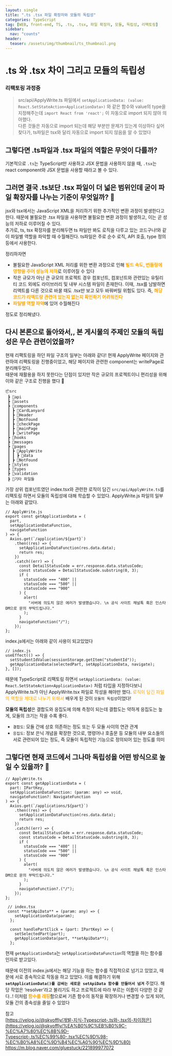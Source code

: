 ```yaml
---
layout: single
title: ".ts .tsx 파일 확장자와 모듈의 독립성"
categories: TypeScript
tag: [WEB, front-end, TS, .ts, .tsx, 파일 확장자, 모듈, 독립성, 리팩토링]
sidebar:
  nav: "counts"
header:
  teaser: /assets/img/thumbnail/ts_thumbnail.png
---
```


# .ts 와 .tsx 차이 그리고 모듈의 독립성

### 리팩토링 과정중

> src/api/ApplyWrite.ts 파일에서 `setApplicationData: (value: React.SetStateAction<ApplicationData>)` 와 같은 함수와 value의 type을 지정해주는데 `import React from 'react';` 이 자동으로 import 되지 않아 의아했다.<br />
> 다른 것들은 자동으로 import 되는데 해당 부분만 문제가 있는게 이상하다 싶어 찾다가, ts파일은 tsx와 달리 자동으로 import 되지 않음을 알 수 있었다

## 그렇다면 .ts파일과 .tsx 파일의 역할은 무엇이 다를까?

기본적으로 `.ts`는 TypeScript만 사용하고 JSX 문법을 사용하지 않을 때, `.tsx`는 react component와 JSX 문법을 사용할 때라고 볼 수 있다.

## 그러면 결국 .ts보단 .tsx 파일이 더 넓은 범위인데 굳이 파일 확장자를 나누는 기준이 무엇일까? 🤔

jsx와 tsx에서는 JavaScript XML을 처리하기 위한 추가적인 변환 과정이 발생한다고 한다. 때문에 불필요한 .tsx 파일을 사용하면 불필요한 변환 과정이 발생하고, 이는 곧 성능의 저하로 이루어질 수 있다. <br />
추가로, ts, tsx 확장자를 분리해두면 ts 파일만 봐도 로직을 다루고 있는 코드구나!와 같이 파일별 역할을 파악할 때 수월해진다. ts파일은 주로 순수 로직, API 호출, type 정의 등에서 사용한다.

정리하자면

- 불필요한 JavaScript XML 처리를 위한 변환 과정으로 인해 <span style="color:orange">**빌드 속도, 번들링에 영향을 주어 성능의 저하**</span>로 이루어질 수 있다
- 작은 규모가 아닌 큰 규모의 프로젝트 경우 컴포넌트, 컴포넌트와 관련있는 유틸리티 코드 외에도 라이브러리 및 내부 시스템 파일이 존재한다. 이때, .tsx를 남발하면 리액트를 다른 것으로 바꿀 때도 .tsx만 보고 모두 바꿔버릴 위험도 있다. 즉, <span style="color:orange">**해당 코드가 리액트랑 관련이 있는지 없는지 확인하기 어려워진다**</span>
- <span style="color:orange">**파일별 역할 파악**</span>에 있어 수월해진다

정도로 정리해냈다.

## 다시 본론으로 돌아와서,, 본 게시물의 주제인 모듈의 독립성은 무슨 관련이었을까?

현재 리팩토링을 하던 파일 구조의 일부는 아래와 같다! 현재 ApplyWrite 페이지와 관련하여 리팩토링을 진행중이었고, 해당 페이지와 관련한 component는 writePage로 분리해두었다.<br/>
때문에 재활용을 하지 못한다는 단점이 있지만 작은 규모의 프로젝트이니 편리성을 위해 이와 같은 구조로 진행을 했다 🤧

```tsx
📦src
 ┣ 📂api
 ┣ 📂assets
 ┣ 📂components
 ┃ ┣ 📂CardLanyard
 ┃ ┣ 📂Header
 ┃ ┣ 📂NotFound
 ┃ ┣ 📂checkPage
 ┃ ┣ 📂mainPage
 ┃ ┣ 📂writePage
 ┣ 📂hooks
 ┣ 📂messages
 ┣ 📂pages
 ┃ ┣ 📂ApplyWrite
 ┃ ┃ ┣ 📂data
 ┃ ┣ 📂NotFound
 ┣ 📂styles
 ┣ 📂types
 ┣ 📂validation
 ┣ 📜기타 파일들
```

가장 상위 컴포넌트였던 index.tsx와 관련한 로직이 담긴 `src/api/ApplyWrite.ts`를 리팩토링 하면서 모듈의 독립성에 대해 학습할 수 있었다.
ApplyWrite.js 파일의 일부는 아래와 같았다.

```tsx
// ApplyWrite.js
export const getApplicationData = (
  part,
  setApplicationDataFunction,
  navigateFunction
) => {
  Axios.get(`/application/${part}`)
    .then((res) => {
      setApplicationDataFunction(res.data.data);
      return res;
    })
    .catch((err) => {
      const DetailStatusCode = err.response.data.statusCode;
      const statusCode = DetailStatusCode.substring(0, 3);
      if (
        statusCode === "400" ||
        statusCode === "500" ||
        statusCode === "900"
      ) {
        alert(
          "서버에 의도치 않은 에러가 발생했습니다. \n 공식 사이트 채널톡 혹은 인스타 DM으로 문의 부탁드립니다."
        );
      }
      navigateFunction("/");
    });
};
```

index.js에서는 아래와 같이 사용이 되고있었다

```tsx
// index.js
useEffect(() => {
  setStudentIdValue(sessionStorage.getItem("studentId"));
  getApplicationData(selectedPart, setApplicationData, navigate);
}, []);
```

때문에 TypeScript로 리팩토링 하면서 `setApplicationData: (value: React.SetStateAction<ApplicationData>)` 처럼 타입을 지정하다보니 ApplyWrite.ts가 아닌 ApplyWrite.tsx 파일로 작성을 해야만 했다. <span style="color:orange">로직이 담긴 파일의 역할을 제대로 나누기 위해서</span> 배우게 된 것이 `모듈의 독립성`이었다!

**모듈의 독립성**은 결합도와 응집도에 의해 측정이 되는데 결합도는 약하게 응집도는 높게, 모듈의 크기는 작을 수록 좋다.

- `결합도`: 모듈 간에 상호 의존하는 정도 또는 두 모듈 사이의 연관 관계
- `응집도`: 정보 은닉 개념을 확장한 것으로, 명령어나 호출문 등 모듈의 내부 요소들의 서로 관련되어 있는 정도, 즉 모듈이 독립적인 기능으로 정의되어 있는 정도를 의미

## 그렇다면 현재 코드에서 그나마 독립성을 어떤 방식으로 높일 수 있을까? 🧐

```tsx
// ApplyWrite.ts
export const getApplicationData = (
  part: IPartKey,
  setApplicationDataFunction: (param: any) => void,
  navigateFunction?: NavigateFunction
) => {
  Axios.get(`/applications/${part}`)
    .then((res) => {
      setApplicationDataFunction(res.data.data);
      return res;
    })
    .catch((err) => {
      const DetailStatusCode = err.response.data.statusCode;
      const statusCode = DetailStatusCode.substring(0, 3);
      if (
        statusCode === "400" ||
        statusCode === "500" ||
        statusCode === "900"
      ) {
        alert(
          "서버에 의도치 않은 에러가 발생했습니다. \n 공식 사이트 채널톡 혹은 인스타 DM으로 문의 부탁드립니다."
        );
      }
      navigateFunction?.("/");
    });
};
```

```tsx
 // index.tsx
 const **setApiData** = (param: any) => {
    setApplicationData(param);
  };

  const handlePartClick = (part: IPartKey) => {
    setSelectedPart(part);
    getApplicationData(part, **setApiData**);
  };

```

현재 `getApplicationData`는 `setApplicationDataFunction`의 역할을 하는 함수를 인자로 받고있다.

때문에 이전의 index.js에서는 해당 기능을 하는 함수를 직접적으로 넘기고 있었고, 때문에 서로 종속적으로 작동을 하고 있었다. 이를 해결하기 위해 **`setApplicationData()를 감싸는 새로운 setApiData 함수를 만들어서 넘겨`** 주었다. 해당 작업은 ‘resolver’라고 불리기도 하고 프로젝트에 따라 부르는 이름이 다양한 것 같다..! 이처럼 <span style="color:orange">**함수를 래핑**</span>함으로써 기존 함수의 동작을 확장하거나 변경할 수 있게 되어, 모듈 간의 종속성을 줄일 수 있었다

참고<br/>
[https://velog.io/@skyoffly/개발-지식-Typescript-.ts와-.tsx의-차이점은](https://velog.io/@skyoffly/%EA%B0%9C%EB%B0%9C-%EC%A7%80%EC%8B%9D-Typescript-.ts%EC%99%80-.tsx%EC%9D%98-%EC%B0%A8%EC%9D%B4%EC%A0%90%EC%9D%80)
https://m.blog.naver.com/gluestuck/221899977072
